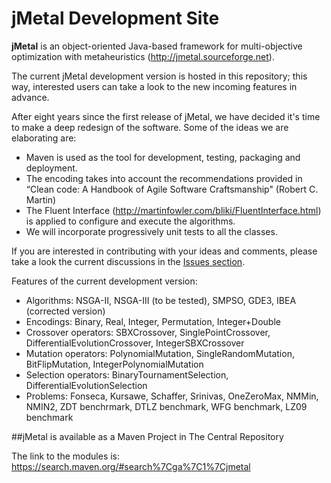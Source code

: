 # jMetal Development Site

**jMetal** is an object-oriented Java-based framework for multi-objective optimization with metaheuristics
(http://jmetal.sourceforge.net).

The current jMetal development version is hosted in this repository; this way, interested users can take a look to
the new incoming features in advance.

After eight years since the first release of jMetal, we have decided it's time to make a deep redesign of the
software. Some of the ideas we are elaborating are:

* Maven is used as the tool for development, testing, packaging and deployment.
* The encoding takes into account the recommendations provided in “Clean code: A Handbook of Agile Software Craftsmanship" (Robert C. Martin)
* The Fluent Interface (http://martinfowler.com/bliki/FluentInterface.html) is applied to configure and execute
the algorithms.
* We will incorporate progressively unit tests to all the classes.

If you are interested in contributing with your ideas and comments, please take a look the current discussions in the [Issues section](https://github.com/jMetal/jMetal/issues).

Features of the current development version:

* Algorithms: NSGA-II, NSGA-III (to be tested), SMPSO, GDE3, IBEA (corrected version)
* Encodings: Binary, Real, Integer, Permutation, Integer+Double
* Crossover operators: SBXCrossover, SinglePointCrossover, DifferentialEvolutionCrossover, IntegerSBXCrossover
* Mutation operators: PolynomialMutation, SingleRandomMutation, BitFlipMutation, IntegerPolynomialMutation
* Selection operators:  BinaryTournamentSelection, DifferentialEvolutionSelection
* Problems: Fonseca, Kursawe, Schaffer, Srinivas, OneZeroMax, NMMin, NMIN2, ZDT benchrmark, DTLZ benchmark, WFG benchmark, LZ09 benchmark 

##jMetal is available as a Maven Project in The Central Repository

The link to the modules is: https://search.maven.org/#search%7Cga%7C1%7Cjmetal


